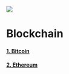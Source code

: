 ![](https://blogs.iadb.org/caribbean-dev-trends/wp-content/uploads/sites/34/2017/12/Blockchain1.jpg)

# Blockchain

#### [1. Bitcoin](https://bundy-mundi.github.io/Today-I-Learned/Blockchain/Bitcoin)

#### [2. Ethereum](https://bundy-mundi.github.io/Today-I-Learned/Blockchain/Ethereum)
